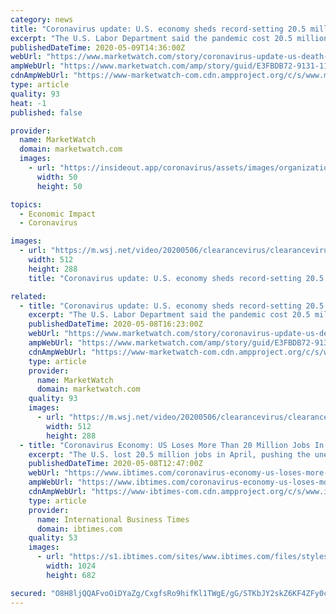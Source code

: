 ```yaml
---
category: news
title: "Coronavirus update: U.S. economy sheds record-setting 20.5 million jobs and New York child dies of condition linked to virus"
excerpt: "The U.S. Labor Department said the pandemic cost 20.5 million jobs in April, pushing the unemployment rate to a post–World War II high and deepening"
publishedDateTime: 2020-05-09T14:36:00Z
webUrl: "https://www.marketwatch.com/story/coronavirus-update-us-death-toll-tops-75000-as-economy-sheds-record-setting-205-million-jobs-2020-05-08"
ampWebUrl: "https://www.marketwatch.com/amp/story/guid/E3FBDB72-9131-11EA-B123-526F5EEFD0E7"
cdnAmpWebUrl: "https://www-marketwatch-com.cdn.ampproject.org/c/s/www.marketwatch.com/amp/story/guid/E3FBDB72-9131-11EA-B123-526F5EEFD0E7"
type: article
quality: 93
heat: -1
published: false

provider:
  name: MarketWatch
  domain: marketwatch.com
  images:
    - url: "https://insideout.app/coronavirus/assets/images/organizations/marketwatch.com-50x50.jpg"
      width: 50
      height: 50

topics:
  - Economic Impact
  - Coronavirus

images:
  - url: "https://m.wsj.net/video/20200506/clearancevirus/clearancevirus_512x288.jpg"
    width: 512
    height: 288
    title: "Coronavirus update: U.S. economy sheds record-setting 20.5 million jobs and New York child dies of condition linked to virus"

related:
  - title: "Coronavirus update: U.S. economy sheds record-setting 20.5 million jobs and New York child dies of condition linked to virus"
    excerpt: "The U.S. Labor Department said the pandemic cost 20.5 million jobs in April, pushing the unemployment rate to a post–World War II high and deepening"
    publishedDateTime: 2020-05-08T16:23:00Z
    webUrl: "https://www.marketwatch.com/story/coronavirus-update-us-death-toll-tops-75000-as-economy-sheds-record-setting-205-million-jobs-2020-05-08?link=MW_home_latest_news"
    ampWebUrl: "https://www.marketwatch.com/amp/story/guid/E3FBDB72-9131-11EA-B123-526F5EEFD0E7"
    cdnAmpWebUrl: "https://www-marketwatch-com.cdn.ampproject.org/c/s/www.marketwatch.com/amp/story/guid/E3FBDB72-9131-11EA-B123-526F5EEFD0E7"
    type: article
    provider:
      name: MarketWatch
      domain: marketwatch.com
    quality: 93
    images:
      - url: "https://m.wsj.net/video/20200506/clearancevirus/clearancevirus_512x288.jpg"
        width: 512
        height: 288
  - title: "Coronavirus Economy: US Loses More Than 20 Million Jobs In April, Pushing Unemployment to 14.7%"
    excerpt: "The U.S. lost 20.5 million jobs in April, pushing the unemployment rate to 14.7% as the coronavirus took its toll on the economy, the Labor Department reported Friday. ("
    publishedDateTime: 2020-05-08T12:47:00Z
    webUrl: "https://www.ibtimes.com/coronavirus-economy-us-loses-more-20-million-jobs-april-pushing-unemployment-147-2972940"
    ampWebUrl: "https://www.ibtimes.com/coronavirus-economy-us-loses-more-20-million-jobs-april-pushing-unemployment-147-2972940?amp=1"
    cdnAmpWebUrl: "https://www-ibtimes-com.cdn.ampproject.org/c/s/www.ibtimes.com/coronavirus-economy-us-loses-more-20-million-jobs-april-pushing-unemployment-147-2972940?amp=1"
    type: article
    provider:
      name: International Business Times
      domain: ibtimes.com
    quality: 53
    images:
      - url: "https://s1.ibtimes.com/sites/www.ibtimes.com/files/styles/full/public/2020/04/01/unemployment-in-the-united-states-was-at-low.jpg"
        width: 1024
        height: 682

secured: "O8H8ljQQAFvoOiDYaZg/CxgfsRo9hifKl1TWgE/gG/STKbJY2skZ6KF4ZFy0cWno5eM8bnWjV+Lx6+HEh+PYBVeRIiISSqnVdthSeE8stxuWrhiX36/JaH2f8yROG/pvAp82eRM3JcTK52+w1XUhF36GO6TCB3arpol6MdGjKsjMyPdlmgGeyAzaZI4bLqymuvl2dZ4MRmoyir4s4VErnvyS1/Q0AO5exCCN1I4Ki1vnMNMnF1ahY2sS1eiyEhjMopbhXmn0kSmOBmjJcvfq8MNnt/cmEElVj0cOkQpiQDTBek4IAUiyZhfZFmgHcl9nK5jwQkTq3aNaySIAayJfOCQdDRB5gXmcC4h2o3cw0YO2J9W2WK8ngm6OncvWs910cfEZGXsmsUDI6oA2SUX2BEg7Lx29lMTGyCQeBlkHzfk0XIt1orBAyKBHLxe+DW2eme3HEYmb9VRa8RFUDB73oNUJYQyMjF1WdvkYljp48G8=;Z80cKZBapJcoHt6uAqjM5Q=="
---
```


